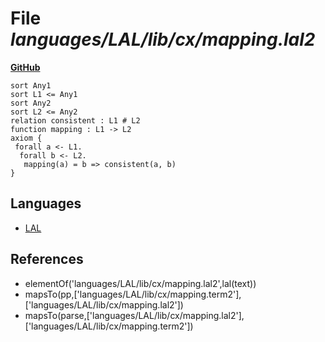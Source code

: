 # File _languages/LAL/lib/cx/mapping.lal2_
**[GitHub](https://github.com/softlang/yas/blob/master/languages/LAL/lib/cx/mapping.lal2)**
```
sort Any1
sort L1 <= Any1
sort Any2
sort L2 <= Any2
relation consistent : L1 # L2
function mapping : L1 -> L2
axiom {
 forall a <- L1.
  forall b <- L2.
   mapping(a) = b => consistent(a, b)
}
```

## Languages
* [LAL](../languages/LAL.md)

## References
* elementOf('languages/LAL/lib/cx/mapping.lal2',lal(text))
* mapsTo(pp,['languages/LAL/lib/cx/mapping.term2'],['languages/LAL/lib/cx/mapping.lal2'])
* mapsTo(parse,['languages/LAL/lib/cx/mapping.lal2'],['languages/LAL/lib/cx/mapping.term2'])
